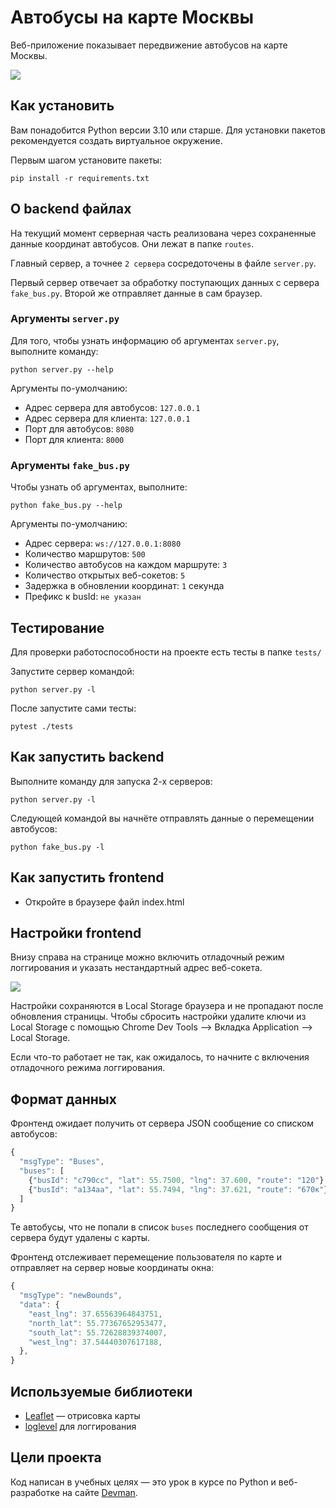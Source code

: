 # Автобусы на карте Москвы

Веб-приложение показывает передвижение автобусов на карте Москвы.

<img src="screenshots/buses.gif">

## Как установить

Вам понадобится Python версии 3.10 или старше. Для установки пакетов рекомендуется создать виртуальное окружение.

Первым шагом установите пакеты:

```python3
pip install -r requirements.txt
```

## О backend файлах

На текущий момент серверная часть реализована через сохраненные данные координат автобусов. Они лежат в папке `routes`.

Главный сервер, а точнее `2 сервера` сосредоточены в файле `server.py`.

Первый сервер отвечает за обработку поступающих данных с сервера `fake_bus.py`. Второй же отправляет данные в сам браузер.

### Аргументы `server.py`

Для того, чтобы узнать информацию об аргументах `server.py`, выполните команду:
```
python server.py --help
```
Аргументы по-умолчанию:
* Адрес сервера для автобусов: `127.0.0.1`
* Адрес сервера для клиента: `127.0.0.1`
* Порт для автобусов: `8080`
* Порт для клиента: `8000`

### Аргументы `fake_bus.py`

Чтобы узнать об аргументах, выполните:
```
python fake_bus.py --help
```
Аргументы по-умолчанию:
* Адрес сервера: `ws://127.0.0.1:8080`
* Количество маршрутов: `500`
* Количество автобусов на каждом маршруте: `3`
* Количество открытых веб-сокетов: `5`
* Задержка в обновлении координат: `1` секунда
* Префикс к busId: `не указан`

## Тестирование

Для проверки работоспособности на проекте есть тесты в папке `tests/`

Запустите сервер командой:
```
python server.py -l
```
После запустите сами тесты:
```
pytest ./tests 
```

## Как запустить backend

Выполните команду для запуска 2-х серверов:
```
python server.py -l
``` 
Следующей командой вы начнёте отправлять данные о перемещении автобусов:
```
python fake_bus.py -l
```

## Как запустить frontend

- Откройте в браузере файл index.html

## Настройки frontend

Внизу справа на странице можно включить отладочный режим логгирования и указать нестандартный адрес веб-сокета.

<img src="screenshots/settings.png">

Настройки сохраняются в Local Storage браузера и не пропадают после обновления страницы. Чтобы сбросить настройки удалите ключи из Local Storage с помощью Chrome Dev Tools —> Вкладка Application —> Local Storage.

Если что-то работает не так, как ожидалось, то начните с включения отладочного режима логгирования.

## Формат данных

Фронтенд ожидает получить от сервера JSON сообщение со списком автобусов:

```js
{
  "msgType": "Buses",
  "buses": [
    {"busId": "c790сс", "lat": 55.7500, "lng": 37.600, "route": "120"},
    {"busId": "a134aa", "lat": 55.7494, "lng": 37.621, "route": "670к"},
  ]
}
```

Те автобусы, что не попали в список `buses` последнего сообщения от сервера будут удалены с карты.

Фронтенд отслеживает перемещение пользователя по карте и отправляет на сервер новые координаты окна:

```js
{
  "msgType": "newBounds",
  "data": {
    "east_lng": 37.65563964843751,
    "north_lat": 55.77367652953477,
    "south_lat": 55.72628839374007,
    "west_lng": 37.54440307617188,
  },
}
```

## Используемые библиотеки

- [Leaflet](https://leafletjs.com/) — отрисовка карты
- [loglevel](https://www.npmjs.com/package/loglevel) для логгирования

## Цели проекта

Код написан в учебных целях — это урок в курсе по Python и веб-разработке на сайте [Devman](https://dvmn.org).

